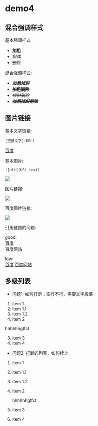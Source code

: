 # demo4

## 混合强调样式

基本强调样式

- **加粗**
- *斜体*
- ~~删除~~

混合强调样式:

- ***加粗倾斜***
- **~~加粗删除~~**
- *~~倾斜删除~~*
- ***~~加粗倾斜删除~~***

## 图片链接

基本文字链接:

    [链接文字](URL)
[百度](http://www.baidu.com)

基本图片:

    ![alt](URL text)

![](https://ss3.bdstatic.com/70cFv8Sh_Q1YnxGkpoWK1HF6hhy/it/u=2312261118,3383206621&fm=26&gp=0.jpg)

图片链接:

[![](https://ss3.bdstatic.com/70cFv8Sh_Q1YnxGkpoWK1HF6hhy/it/u=2312261118,3383206621&fm=26&gp=0.jpg)](http://www.baidu.com)

百度图片链接:

[![][baidu_logo]][baidu]

引用链接的问题:

good:  
[百度][baidu]  
[百度网站][baidu]

low:  
[百度]
[百度网站]




<!--以下是本文的链接-->

[baidu]: http://www.baidu.com
[baidu_logo]: https://ss3.bdstatic.com/70cFv8Sh_Q1YnxGkpoWK1HF6hhy/it/u=2312261118,3383206621&fm=26&gp=0.jpg
[百度]: http://www.baidu.com
[百度网站]: http://www.baidu.com


## 多级列表

- 问题1: 如何打断；空行不行，需要文字段落

1. item 1
  1. item 1.1
  2. item 1.2
2. item 2


hhhhhhgtfct



3. item 3
4. item 4

- 问题2: 打断的列表，如何续上

1. item 1
  1. item 1.1
  2. item 1.2
2. item 2


   hhhhhhgtfct


3. item 3
4. item 4